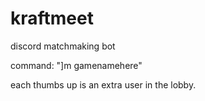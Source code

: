 # kraftmeet
discord matchmaking bot

command: "]m gamenamehere"

each thumbs up is an extra user in the lobby.
